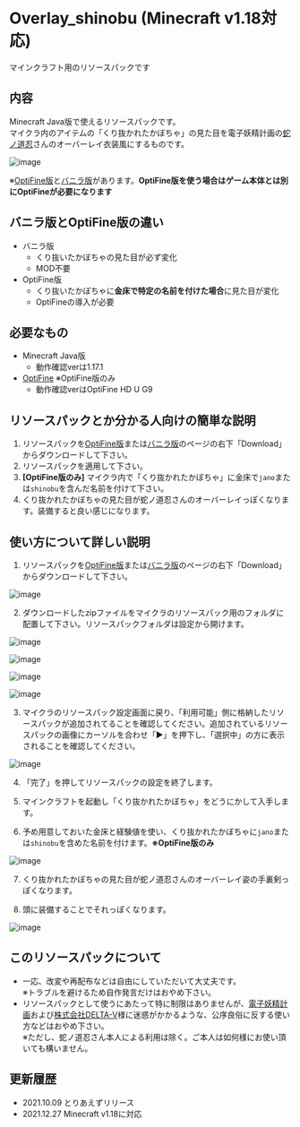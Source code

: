 # Overlay_shinobu (Minecraft v1.18対応)

マインクラフト用のリソースパックです

## 内容

Minecraft Java版で使えるリソースパックです。  
マイクラ内のアイテムの「くり抜かれたかぼちゃ」の見た目を電子妖精計画の[蛇ノ道忍](https://twitter.com/janomichi4nobu)さんのオーバーレイ衣装風にするものです。

![image](https://user-images.githubusercontent.com/48405660/136654260-1ff9635f-324e-41f7-9c1f-837ed2625447.png)

※[OptiFine版](https://github.com/PocVtb/Overlay_shinobu/blob/main/Overlay_shinobu.zip)と[バニラ版](https://github.com/PocVtb/Overlay_shinobu/blob/main/Overlay_shinobu_vanilla.zip)があります。**OptiFine版を使う場合はゲーム本体とは別にOptiFineが必要になります**

## バニラ版とOptiFine版の違い

- バニラ版
  - くり抜いたかぼちゃの見た目が必ず変化
  - MOD不要
- OptiFine版
  - くり抜いたかぼちゃに**金床で特定の名前を付けた場合**に見た目が変化
  - OptiFineの導入が必要

## 必要なもの

- Minecraft Java版
  - 動作確認verは1.17.1
- [OptiFine](https://optifine.net/downloads) ※OptiFine版のみ
  - 動作確認verはOptiFine HD U G9

## リソースパックとか分かる人向けの簡単な説明

1. リソースパックを[OptiFine版](https://github.com/PocVtb/Overlay_shinobu/blob/main/Overlay_shinobu.zip)または[バニラ版](https://github.com/PocVtb/Overlay_shinobu/blob/main/Overlay_shinobu_vanilla.zip)のページの右下「Download」からダウンロードして下さい。
2. リソースパックを適用して下さい。
3. **[OptiFine版のみ]** マイクラ内で「くり抜かれたかぼちゃ」に金床で`jano`または`shinobu`を含んだ名前を付けて下さい。
4. くり抜かれたかぼちゃの見た目が蛇ノ道忍さんのオーバーレイっぽくなります。装備すると良い感じになります。

## 使い方について詳しい説明

1. リソースパックを[OptiFine版](https://github.com/PocVtb/Overlay_shinobu/blob/main/Overlay_shinobu.zip)または[バニラ版](https://github.com/PocVtb/Overlay_shinobu/blob/main/Overlay_shinobu_vanilla.zip)のページの右下「Download」からダウンロードして下さい。

  ![image](https://user-images.githubusercontent.com/48405660/136390042-d03a304a-d87a-40b1-a3cd-5c50b14e13c1.png)

2. ダウンロードしたzipファイルをマイクラのリソースパック用のフォルダに配置して下さい。リソースパックフォルダは設定から開けます。

  ![image](https://user-images.githubusercontent.com/48405660/136392773-80b2935a-6fb8-4fe0-942d-6cb9e7d45a78.png)  

  ![image](https://user-images.githubusercontent.com/48405660/136393164-c6b2b6fc-dd29-44e7-a736-a4f7da8b7ccd.png)  

  ![image](https://user-images.githubusercontent.com/48405660/136393584-e7d2d1c1-5f92-4ed9-ae04-c228b354bbb8.png)  

  ![image](https://user-images.githubusercontent.com/48405660/136394126-fb0cf0b4-d228-4e74-aa88-00eb4b6121fc.png)  

3. マイクラのリソースパック設定画面に戻り、「利用可能」側に格納したリソースパックが追加されてることを確認してください。追加されているリソースパックの画像にカーソルを合わせ「▶」を押下し、「選択中」の方に表示されることを確認してください。

  ![image](https://user-images.githubusercontent.com/48405660/136396924-18b36af6-a09f-4857-8646-1a13045c5209.png)

4. 「完了」を押してリソースパックの設定を終了します。

5. マインクラフトを起動し「くり抜かれたかぼちゃ」をどうにかして入手します。

6. 予め用意しておいた金床と経験値を使い、くり抜かれたかぼちゃに`jano`または`shinobu`を含めた名前を付けます。**※OptiFine版のみ**

  ![image](https://user-images.githubusercontent.com/48405660/136401566-1700a634-a4e6-46ba-8765-dfbf835e7174.png)

7. くり抜かれたかぼちゃの見た目が蛇ノ道忍さんのオーバーレイ姿の手裏剣っぽくなります。

8. 頭に装備することでそれっぽくなります。

  ![image](https://user-images.githubusercontent.com/48405660/136405372-dfa56d89-a97e-45cd-8d1d-f71e92408b2c.png)

## このリソースパックについて

- 一応、改変や再配布などは自由にしていただいて大丈夫です。  
  ※トラブルを避けるため自作発言だけはおやめ下さい。
- リソースパックとして使うにあたって特に制限はありませんが、[電子妖精計画](https://www.denshiyousei.com/)および[株式会社DELTA-V](https://www.deltagames.co.jp/)様に迷惑がかかるような、公序良俗に反する使い方などはおやめ下さい。  
  ※ただし、蛇ノ道忍さん本人による利用は除く。ご本人は如何様にお使い頂いても構いません。

## 更新履歴

- 2021.10.09 とりあえずリリース
- 2021.12.27 Minecraft v1.18に対応
